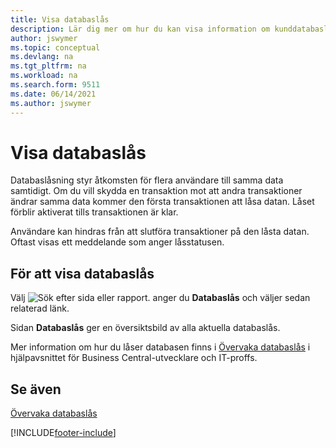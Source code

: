 ```yaml
---
title: Visa databaslås
description: Lär dig mer om hur du kan visa information om kunddatabaslås direkt från klientgränssnittet i Business Central.
author: jswymer
ms.topic: conceptual
ms.devlang: na
ms.tgt_pltfrm: na
ms.workload: na
ms.search.form: 9511
ms.date: 06/14/2021
ms.author: jswymer
---
```

# <a name="viewing-database-locks"></a><a name="viewing-database-locks"></a>Visa databaslås

Databaslåsning styr åtkomsten för flera användare till samma data samtidigt. Om du vill skydda en transaktion mot att andra transaktioner ändrar samma data kommer den första transaktionen att låsa datan. Låset förblir aktiverat tills transaktionen är klar.

Användare kan hindras från att slutföra transaktioner på den låsta datan. Oftast visas ett meddelande som anger låsstatusen.

## <a name="to-view-database-locks"></a><a name="to-view-database-locks"></a>För att visa databaslås

Välj ![Sök efter sida eller rapport.](media/ui-search/search_small.png "Ikonen Sök efter sida eller rapport") anger du **Databaslås** och väljer sedan relaterad länk.

Sidan **Databaslås** ger en översiktsbild av alla aktuella databaslås.

Mer information om hur du låser databasen finns i [Övervaka databaslås](/dynamics365/business-central/dev-itpro/administration/monitor-database-locks) i hjälpavsnittet för Business Central-utvecklare och IT-proffs.

## <a name="see-also"></a><a name="see-also"></a>Se även

[Övervaka databaslås](/dynamics365/business-central/dev-itpro/administration/monitor-database-locks) 


[!INCLUDE[footer-include](includes/footer-banner.md)]
